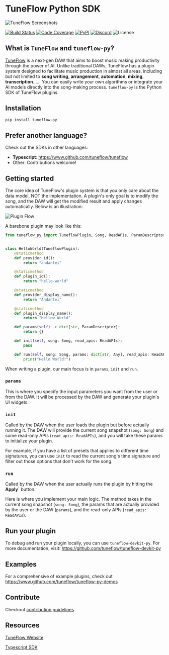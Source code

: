# TuneFlow Python SDK

![TuneFlow Screenshots](docs/images/tuneflow_wall_thin.jpg)

[![Build Status](https://dev.azure.com/zeostudio/tuneflow-public/_apis/build/status/tuneflow.tuneflow-py?branchName=main)](https://dev.azure.com/zeostudio/tuneflow-public/_build/latest?definitionId=32&branchName=main)
[![Code Coverage](https://img.shields.io/azure-devops/coverage/zeostudio/tuneflow-public/32/main?logo=azure-pipelines)](https://dev.azure.com/zeostudio/tuneflow-public/_build/latest?definitionId=32&branchName=main)
[![PyPI](https://img.shields.io/pypi/v/tuneflow-py?color=blue&label=tuneflow-py&logo=pypi)](https://pypi.org/project/tuneflow-py/)
[![Discord](https://img.shields.io/discord/1076012137161424906?color=%237289da&logo=discord)](https://discord.com/channels/1076012137161424906/1076012755250851860)
![License](https://img.shields.io/github/license/tuneflow/tuneflow-py)

## What is `TuneFlow` and `tuneflow-py`?

[TuneFlow](https://www.tuneflow.com) is a next-gen DAW that aims to boost music making productivity through the power of AI. Unlike traditional DAWs, TuneFlow has a plugin system designed to facilitate music production in almost all areas, including but not limited to **song writing**, **arrangement**, **automation**, **mixing**, **transcription**...... You can easily write your own algorithms or integrate your AI models directly into the song-making process. `tuneflow-py` is the Python SDK of TuneFlow plugins.

## Installation

```bash
pip install tuneflow-py
```

## Prefer another language?

Check out the SDKs in other languages:

- **Typescript**: https://www.github.com/tuneflow/tuneflow
- Other: Contributions welcome!

## Getting started

The core idea of TuneFlow's plugin system is that you only care about the data model, NOT the implementation. A plugin's only goal is to modify the song, and the DAW will get the modified result and apply changes automatically. Below is an illustration:

![Plugin Flow](docs/images/pipeline_flow_en.jpg)

A barebone plugin may look like this:

```python
from tuneflow_py import TuneflowPlugin, Song, ReadAPIs, ParamDescriptor


class HelloWorld(TuneflowPlugin):
    @staticmethod
    def provider_id():
        return "andantei"

    @staticmethod
    def plugin_id():
        return "hello-world"

    @staticmethod
    def provider_display_name():
        return "Andantei"

    @staticmethod
    def plugin_display_name():
        return "Hellow World"

    def params(self) -> dict[str, ParamDescriptor]:
        return {}

    def init(self, song: Song, read_apis: ReadAPIs):
        pass

    def run(self, song: Song, params: dict[str, Any], read_apis: ReadAPIs):
        print("Hello World!")

```

When writing a plugin, our main focus is in `params`, `init` and `run`.

### `params`

This is where you specify the input parameters you want from the user or from the DAW. It will be processed by the DAW and generate your plugin's UI widgets.

### `init`

Called by the DAW when the user loads the plugin but before actually running it. The DAW will provide the current song snapshot (`song: Song`) and some read-only APIs (`read_apis: ReadAPIs`), and you will take these params to initialize your plugin.

For example, if you have a list of presets that applies to different time signatures, you can use `init` to read the current song's time signature and filter out those options that don't work for the song.

### `run`

Called by the DAW when the user actually runs the plugin by hitting the **Apply`** button.

Here is where you implement your main logic. The method takes in the current song snapshot (`song: Song`), the params that are actually provided by the user or the DAW (`params`), and the read-only APIs (`read_apis: ReadAPIs`).

## Run your plugin

To debug and run your plugin locally, you can use `tuneflow-devkit-py`. For more documentation, visit: https://github.com/tuneflow/tuneflow-devkit-py

## Examples

For a comprehensive of example plugins, check out https://www.github.com/tuneflow/tuneflow-py-demos

## Contribute

Checkout [contribution guidelines](./CONTRIBUTE.md).

## Resources

[TuneFlow Website](https://tuneflow.com)

[Typescript SDK](https://www.github.com/tuneflow/tuneflow)
